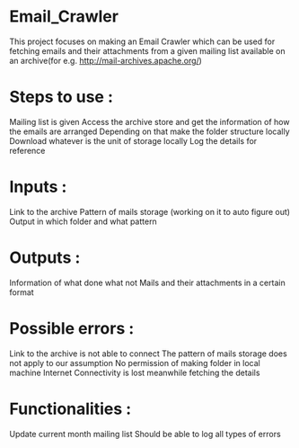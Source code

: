 # Email_Crawler
This project focuses on making an Email Crawler which can be used for fetching emails and their attachments from a given mailing list available on an archive(for e.g.   http://mail-archives.apache.org/)

# Steps to use :

Mailing list is given
Access the archive store and get the information of how the emails are arranged
Depending on that make the folder structure locally
Download whatever is the unit of storage locally
Log the details for reference

# Inputs :

Link to the archive
Pattern of mails storage (working on it to auto figure out)
Output in which folder and what pattern

# Outputs :
Information of what done what not
Mails and their attachments in a certain format

# Possible errors :

Link to the archive is not able to connect
The pattern of mails storage does not apply to our assumption
No permission of making folder in local machine
Internet Connectivity is lost meanwhile fetching the details

# Functionalities :
Update current month mailing list
Should be able to log all types of errors
